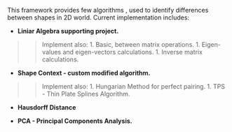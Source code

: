 This framework provides few algorithms , used to identify differences between shapes in 2D world.
Current implementation includes:

  * **Liniar Algebra supporting project.**
> > Implement also:
    1. Basic, between matrix operations.
    1. Eigen-values and eigen-vectors calculations.
    1. Inverse matrix calculations.

  * **Shape Context - custom modified algorithm.**
> > Implement also:
    1. Hungarian Method for perfect pairing.
    1. TPS - Thin Plate Splines Algorithm.

  * **Hausdorff Distance**

  * **PCA - Principal Components Analysis.**